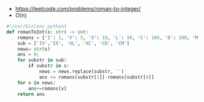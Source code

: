 - https://leetcode.com/problems/roman-to-integer/
- O(n)

```python
#!/usr/bin/env python3
def romanToInt(s: str) -> int:
	romans = {'I': 1, 'V': 5, 'X': 10, 'L': 50, 'C': 100, 'D': 500, 'M' : 1000}
	sub = ['IV','IX', 'XL', 'XC', 'CD', 'CM']
	news= str(s)
	ans = 0;
	for substr in sub:
		if substr in s:
			news = news.replace(substr, '')
			ans += romans[substr[1]]-romans[substr[0]]
	for x in news:
		ans+=romans[x]
	return ans
```